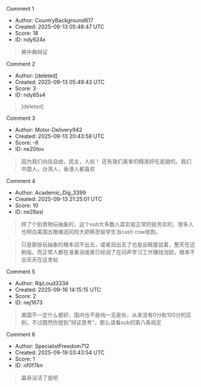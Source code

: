 Comment 1

- Author: CountryBackground617
- Created: 2025-09-13 05:48:47 UTC
- Score: 18
- ID: ndy624x

> 典中典辩证

Comment 2

- Author: [deleted]
- Created: 2025-09-13 05:49:43 UTC
- Score: 3
- ID: ndy65s4

> [deleted]

Comment 3

- Author: Motor-Delivery942
- Created: 2025-09-13 20:43:58 UTC
- Score: -6
- ID: ne20tov

> 因为我们向往自由，民主，人权！ 还有我们美爹的精液好吃是甜的。我们中国人，台湾人，香港人都喜欢

Comment 4

- Author: Academic_Dig_3399
- Created: 2025-09-13 21:25:01 UTC
- Score: 10
- ID: ne28asl

> 除了个别贵物玩抽象的，这个sub大多数人其实挺正常的挺务实的，很多人也明白美国五眼难润风险大把移民留学生当cash cow收割。

> 只是那些玩抽象的根本润不出去，或者润出去了也是出租屋鼠着，整天在这刷版。而正常人都在准备润或者已经润了在闷声学习工作赚钱泡妞，根本不会天天在这发帖

Comment 5

- Author: RipLoud3334
- Created: 2025-09-16 14:15:15 UTC
- Score: 2
- ID: nej1673

> 美国不一定什么都好，国内也不是纯一无是处，从来没有0分和100分的区别，不过既然你提到”辩证思考“，那么请看sub的第八条规定

Comment 6

- Author: SpecialistFreedom712
- Created: 2025-09-19 03:43:54 UTC
- Score: 1
- ID: nf0f7kn

> 晶哥没活了是吧
